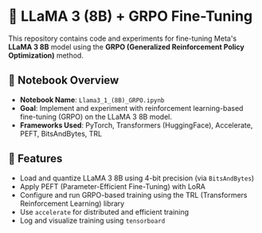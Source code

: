   # 🦙 LLaMA 3 (8B) + GRPO Fine-Tuning

This repository contains code and experiments for fine-tuning Meta's **LLaMA 3 8B** model using the **GRPO (Generalized Reinforcement Policy Optimization)** method.

## 📓 Notebook Overview

- **Notebook Name**: `Llama3_1_(8B)_GRPO.ipynb`
- **Goal**: Implement and experiment with reinforcement learning-based fine-tuning (GRPO) on the LLaMA 3 8B model.
- **Frameworks Used**: PyTorch, Transformers (HuggingFace), Accelerate, PEFT, BitsAndBytes, TRL

                                                              
## 🚀 Features

- Load and quantize LLaMA 3 8B using 4-bit precision (via `BitsAndBytes`)
- Apply PEFT (Parameter-Efficient Fine-Tuning) with LoRA
- Configure and run GRPO-based training using the TRL (Transformers Reinforcement Learning) library
- Use `accelerate` for distributed and efficient training
- Log and visualize training using `tensorboard`
